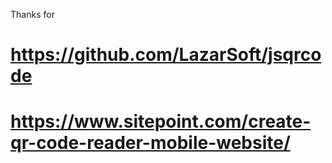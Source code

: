 Thanks for
# https://github.com/LazarSoft/jsqrcode
# https://www.sitepoint.com/create-qr-code-reader-mobile-website/
